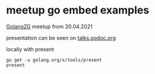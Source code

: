 # meetup go embed examples

[GolangZG](https://github.com/golanghr/golangzg) meetup from 20.04.2021

presentation can be seen on [talks.godoc.org](https://talks.godoc.org/github.com/oktalz/meetup-go-embed-examples/presentation.slide)

locally with present

```
go get -u golang.org/x/tools/present
present
```
